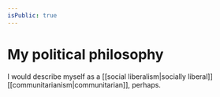 ```yaml
---
isPublic: true
---
```


# My political philosophy

I would describe myself as a [[social liberalism|socially liberal]] [[communitarianism|communitarian]], perhaps.